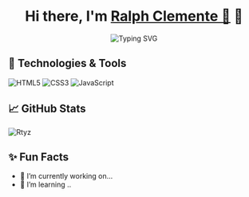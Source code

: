 <h1 align="center">
  Hi there, I'm <a href="https://github.com/Rtyz" target="_blank">Ralph Clemente 🚀</a> 👋
</h1>

<p align="center">
  <img src="https://readme-typing-svg.demolab.com?font=Orbitron&size=24&duration=3000&pause=1000&color=00FFFF&center=true&vCenter=true&width=435&lines=🚀+Web+Developer+%7C+Creative+Thinker;🪐+Open-Source+Enthusiast;🌌+Lover+of+Clean+Code" alt="Typing SVG" />
</p>

## 🔧 Technologies & Tools
![HTML5](https://img.shields.io/badge/-HTML5-E34F26?style=flat&logo=html5&logoColor=white)
![CSS3](https://img.shields.io/badge/-CSS3-1572B6?style=flat&logo=css3)
![JavaScript](https://img.shields.io/badge/-JavaScript-F7DF1E?style=flat&logo=javascript&logoColor=black)

## 📈 GitHub Stats
![Rtyz](https://github-readme-stats.vercel.app/api?username=Rtyz&show_icons=true&theme=dark)

## ✨ Fun Facts
- 🔭 I’m currently working on...
- 🌱 I’m learning ..
